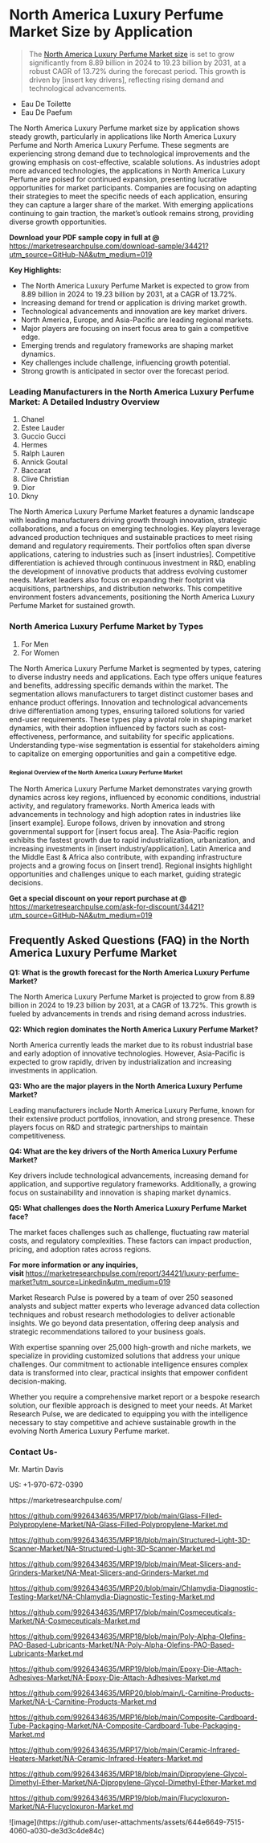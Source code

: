 <h1>North America Luxury Perfume Market&nbsp;Size by Application</h1><blockquote><p>The <a href="https://marketresearchpulse.com/download-sample/34421?utm_source=GitHub-NA&amp;utm_medium=019">North America Luxury Perfume Market size</a> is set to grow significantly from 8.89 billion in 2024 to 19.23 billion by 2031, at a robust CAGR of 13.72% during the forecast period. This growth is driven by [insert key drivers], reflecting rising demand and technological advancements.</p></blockquote><ul><li>Eau De Toilette <li> Eau De Paefum</li></ul><p>The North America Luxury Perfume market size by application shows steady growth, particularly in applications like North America Luxury Perfume and North America Luxury Perfume. These segments are experiencing strong demand due to technological improvements and the growing emphasis on cost-effective, scalable solutions. As industries adopt more advanced technologies, the applications in North America Luxury Perfume are poised for continued expansion, presenting lucrative opportunities for market participants. Companies are focusing on adapting their strategies to meet the specific needs of each application, ensuring they can capture a larger share of the market. With emerging applications continuing to gain traction, the market’s outlook remains strong, providing diverse growth opportunities.</p><p><strong>Download your PDF sample copy in full at @ </strong><a href="https://marketresearchpulse.com/download-sample/34421?utm_source=GitHub-NA&amp;utm_medium=019">https://marketresearchpulse.com/download-sample/34421?utm_source=GitHub-NA&amp;utm_medium=019</a></p><p><strong>Key Highlights: </strong></p><ul><li>The North America Luxury Perfume Market is expected to grow from 8.89 billion in 2024 to 19.23 billion by 2031, at a CAGR of 13.72%.</li><li>Increasing demand for trend or application is driving market growth.</li><li>Technological advancements and innovation are key market drivers.</li><li>North America, Europe, and Asia-Pacific are leading regional markets.</li><li>Major players are focusing on insert focus area to gain a competitive edge.</li><li>Emerging trends and regulatory frameworks are shaping market dynamics.</li><li>Key challenges include challenge, influencing growth potential.</li><li>Strong growth is anticipated in sector over the forecast period.</li></ul><h3>Leading Manufacturers in the North America Luxury Perfume Market: A Detailed Industry Overview</h3><ol><li>Chanel</li><li>Estee Lauder</li><li>Guccio Gucci</li><li>Hermes</li><li>Ralph Lauren</li><li>Annick Goutal</li><li>Baccarat</li><li>Clive Christian</li><li>Dior</li><li>Dkny</li></ol><div class="flex max-w-full flex-col flex-grow"><div class="min-h-8 text-message flex w-full flex-col items-end gap-2 whitespace-normal break-words [.text-message+&amp;]:mt-5" dir="auto" data-message-author-role="assistant" data-message-id="fd8432e4-4910-450d-b182-61b7bfb0a01f" data-message-model-slug="gpt-4o"><div class="flex w-full flex-col gap-1 empty:hidden first:pt-[3px]"><div class="markdown prose w-full break-words dark:prose-invert light"><p>The North America Luxury Perfume Market features a dynamic landscape with leading manufacturers driving growth through innovation, strategic collaborations, and a focus on emerging technologies. Key players leverage advanced production techniques and sustainable practices to meet rising demand and regulatory requirements. Their portfolios often span diverse applications, catering to industries such as [insert industries]. Competitive differentiation is achieved through continuous investment in R&amp;D, enabling the development of innovative products that address evolving customer needs. Market leaders also focus on expanding their footprint via acquisitions, partnerships, and distribution networks. This competitive environment fosters advancements, positioning the North America Luxury Perfume Market for sustained growth.</p></div></div></div></div><h3>North America Luxury Perfume Market by Types</h3><ol><li>For Men <li> For Women</li></ol><div class="flex max-w-full flex-col flex-grow"><div class="min-h-8 text-message flex w-full flex-col items-end gap-2 whitespace-normal break-words [.text-message+&amp;]:mt-5" dir="auto" data-message-author-role="assistant" data-message-id="084470be-0bb7-4664-bddf-5156b4f41249" data-message-model-slug="gpt-4o-mini"><div class="flex w-full flex-col gap-1 empty:hidden first:pt-[3px]"><div class="markdown prose w-full break-words dark:prose-invert light"><p>The North America Luxury Perfume Market is segmented by types, catering to diverse industry needs and applications. Each type offers unique features and benefits, addressing specific demands within the market. The segmentation allows manufacturers to target distinct customer bases and enhance product offerings. Innovation and technological advancements drive differentiation among types, ensuring tailored solutions for varied end-user requirements. These types play a pivotal role in shaping market dynamics, with their adoption influenced by factors such as cost-effectiveness, performance, and suitability for specific applications. Understanding type-wise segmentation is essential for stakeholders aiming to capitalize on emerging opportunities and gain a competitive edge.</p></div></div></div></div><h3><span style="font-size: 11px;">Regional Overview of the North America Luxury Perfume Market</span></h3><div class="flex max-w-full flex-col flex-grow"><div class="min-h-8 text-message flex w-full flex-col items-end gap-2 whitespace-normal break-words [.text-message+&amp;]:mt-5" dir="auto" data-message-author-role="assistant" data-message-id="e9038762-ce64-4e30-91c9-9bd413514231" data-message-model-slug="gpt-4o-mini"><div class="flex w-full flex-col gap-1 empty:hidden first:pt-[3px]"><div class="markdown prose w-full break-words dark:prose-invert light"><p>The North America Luxury Perfume Market demonstrates varying growth dynamics across key regions, influenced by economic conditions, industrial activity, and regulatory frameworks. North America leads with advancements in technology and high adoption rates in industries like [insert example]. Europe follows, driven by innovation and strong governmental support for [insert focus area]. The Asia-Pacific region exhibits the fastest growth due to rapid industrialization, urbanization, and increasing investments in [insert industry/application]. Latin America and the Middle East &amp; Africa also contribute, with expanding infrastructure projects and a growing focus on [insert trend]. Regional insights highlight opportunities and challenges unique to each market, guiding strategic decisions.</p></div></div></div></div><p><strong>Get a special discount on your report purchase at @ </strong><a href="https://marketresearchpulse.com/ask-for-discount/34421?utm_source=GitHub-NA&amp;utm_medium=019">https://marketresearchpulse.com/ask-for-discount/34421?utm_source=GitHub-NA&amp;utm_medium=019</a></p><h2>Frequently Asked Questions (FAQ) in the North America Luxury Perfume Market</h2><p><strong>Q1: What is the growth forecast for the North America Luxury Perfume Market?</strong></p><p>The North America Luxury Perfume Market is projected to grow from 8.89 billion in 2024 to 19.23 billion by 2031, at a CAGR of 13.72%. This growth is fueled by advancements in trends and rising demand across industries.</p><p><strong>Q2: Which region dominates the North America Luxury Perfume Market?</strong></p><p>North America currently leads the market due to its robust industrial base and early adoption of innovative technologies. However, Asia-Pacific is expected to grow rapidly, driven by industrialization and increasing investments in application.</p><p><strong>Q3: Who are the major players in the North America Luxury Perfume Market?</strong></p><p>Leading manufacturers include North America Luxury Perfume, known for their extensive product portfolios, innovation, and strong presence. These players focus on R&amp;D and strategic partnerships to maintain competitiveness.</p><p><strong>Q4: What are the key drivers of the North America Luxury Perfume Market?</strong></p><p>Key drivers include technological advancements, increasing demand for application, and supportive regulatory frameworks. Additionally, a growing focus on sustainability and innovation is shaping market dynamics.</p><p><strong>Q5: What challenges does the North America Luxury Perfume Market face?</strong></p><p>The market faces challenges such as challenge, fluctuating raw material costs, and regulatory complexities. These factors can impact production, pricing, and adoption rates across regions.</p><p><strong>For more information or any inquiries, visit&nbsp;</strong><a href="https://marketresearchpulse.com/report/34421/luxury-perfume-market?utm_source=Linkedin&utm_medium=019">https://marketresearchpulse.com/report/34421/luxury-perfume-market?utm_source=Linkedin&utm_medium=019</a></p><p>Market Research Pulse is powered by a team of over 250 seasoned analysts and subject matter experts who leverage advanced data collection techniques and robust research methodologies to deliver actionable insights. We go beyond data presentation, offering deep analysis and strategic recommendations tailored to your business goals.</p><p>With expertise spanning over 25,000 high-growth and niche markets, we specialize in providing customized solutions that address your unique challenges. Our commitment to actionable intelligence ensures complex data is transformed into clear, practical insights that empower confident decision-making.</p><p>Whether you require a comprehensive market report or a bespoke research solution, our flexible approach is designed to meet your needs. At Market Research Pulse, we are dedicated to equipping you with the intelligence necessary to stay competitive and achieve sustainable growth in the evolving North America Luxury Perfume market.</p><h3><strong>Contact Us-</strong></h3><p>Mr. Martin Davis</p><p>US: +1-970-672-0390</p><p>https://marketresearchpulse.com/</p><p><a href="https://github.com/9926434635/MRP17/blob/main/Glass-Filled-Polypropylene-Market/NA-Glass-Filled-Polypropylene-Market.md">https://github.com/9926434635/MRP17/blob/main/Glass-Filled-Polypropylene-Market/NA-Glass-Filled-Polypropylene-Market.md</a></p><p><a href="https://github.com/9926434635/MRP18/blob/main/Structured-Light-3D-Scanner-Market/NA-Structured-Light-3D-Scanner-Market.md">https://github.com/9926434635/MRP18/blob/main/Structured-Light-3D-Scanner-Market/NA-Structured-Light-3D-Scanner-Market.md</a></p><p><a href="https://github.com/9926434635/MRP19/blob/main/Meat-Slicers-and-Grinders-Market/NA-Meat-Slicers-and-Grinders-Market.md">https://github.com/9926434635/MRP19/blob/main/Meat-Slicers-and-Grinders-Market/NA-Meat-Slicers-and-Grinders-Market.md</a></p><p><a href="https://github.com/9926434635/MRP20/blob/main/Chlamydia-Diagnostic-Testing-Market/NA-Chlamydia-Diagnostic-Testing-Market.md">https://github.com/9926434635/MRP20/blob/main/Chlamydia-Diagnostic-Testing-Market/NA-Chlamydia-Diagnostic-Testing-Market.md</a></p><p><a href="https://github.com/9926434635/MRP17/blob/main/Cosmeceuticals-Market/NA-Cosmeceuticals-Market.md">https://github.com/9926434635/MRP17/blob/main/Cosmeceuticals-Market/NA-Cosmeceuticals-Market.md</a></p><p><a href="https://github.com/9926434635/MRP18/blob/main/Poly-Alpha-Olefins-PAO-Based-Lubricants-Market/NA-Poly-Alpha-Olefins-PAO-Based-Lubricants-Market.md">https://github.com/9926434635/MRP18/blob/main/Poly-Alpha-Olefins-PAO-Based-Lubricants-Market/NA-Poly-Alpha-Olefins-PAO-Based-Lubricants-Market.md</a></p><p><a href="https://github.com/9926434635/MRP19/blob/main/Epoxy-Die-Attach-Adhesives-Market/NA-Epoxy-Die-Attach-Adhesives-Market.md">https://github.com/9926434635/MRP19/blob/main/Epoxy-Die-Attach-Adhesives-Market/NA-Epoxy-Die-Attach-Adhesives-Market.md</a></p><p><a href="https://github.com/9926434635/MRP20/blob/main/L-Carnitine-Products-Market/NA-L-Carnitine-Products-Market.md">https://github.com/9926434635/MRP20/blob/main/L-Carnitine-Products-Market/NA-L-Carnitine-Products-Market.md</a></p><p><a href="https://github.com/9926434635/MRP16/blob/main/Composite-Cardboard-Tube-Packaging-Market/NA-Composite-Cardboard-Tube-Packaging-Market.md">https://github.com/9926434635/MRP16/blob/main/Composite-Cardboard-Tube-Packaging-Market/NA-Composite-Cardboard-Tube-Packaging-Market.md</a></p><p><a href="https://github.com/9926434635/MRP17/blob/main/Ceramic-Infrared-Heaters-Market/NA-Ceramic-Infrared-Heaters-Market.md">https://github.com/9926434635/MRP17/blob/main/Ceramic-Infrared-Heaters-Market/NA-Ceramic-Infrared-Heaters-Market.md</a></p><p><a href="https://github.com/9926434635/MRP18/blob/main/Dipropylene-Glycol-Dimethyl-Ether-Market/NA-Dipropylene-Glycol-Dimethyl-Ether-Market.md">https://github.com/9926434635/MRP18/blob/main/Dipropylene-Glycol-Dimethyl-Ether-Market/NA-Dipropylene-Glycol-Dimethyl-Ether-Market.md</a></p><p><a href="https://github.com/9926434635/MRP19/blob/main/Flucycloxuron-Market/NA-Flucycloxuron-Market.md">https://github.com/9926434635/MRP19/blob/main/Flucycloxuron-Market/NA-Flucycloxuron-Market.md</a></p>
![image](https://github.com/user-attachments/assets/644e6649-7515-4060-a030-de3d3c4de84c)
